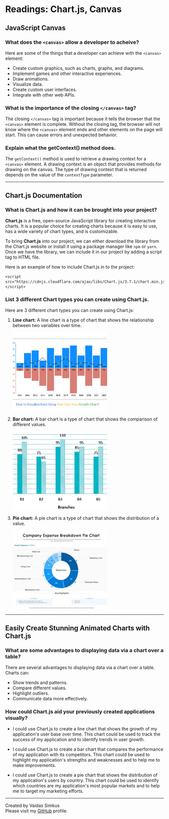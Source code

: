 # Readings: Chart.js, Canvas

## JavaScript Canvas

### What does the `<canvas>` allow a developer to acheive?

Here are some of the things that a developer can achieve with the `<canvas>` element:

* Create custom graphics, such as charts, graphs, and diagrams.
* Implement games and other interactive experiences.
* Draw animations.
* Visualize data.
* Create custom user interfaces.
* Integrate with other web APIs.

### What is the importance of the closing `</canvas>` tag?

The closing `</canvas>` tag is important because it tells the browser that the `<canvas>` element is complete. Without the 
closing tag, the browser will not know where the `<canvas>` element ends and other elements on the page will start. This 
can cause errors and unexpected behavior.

### Explain what the getContext() method does.

The `getContext()` method is used to retrieve a drawing context for a `<canvas>` element. A drawing context is an object that 
provides methods for drawing on the canvas. The type of drawing context that is returned depends on the value of the 
`contextType` parameter.

***

## Chart.js Documentation

### What is Chart.js and how it can be brought into your project?


**Chart.js** is a free, open-source JavaScript library for creating interactive charts. It is a popular choice for creating charts 
because it is easy to use, has a wide variety of chart types, and is customizable.

To bring **Chart.js** into our project, we can either download the library from the Chart.js website or install it using a package 
manager like `npm` or `yarn`. Once we have the library, we can include it in our project by adding a script tag to HTML file.

Here is an example of how to include Chart.js in to the project:

```
<script src="https://cdnjs.cloudflare.com/ajax/libs/Chart.js/3.7.1/chart.min.js"></script>
```

### List 3 different Chart types you can create using Chart.js.

Here are 3 different chart types you can create using Chart.js:

1. **Line chart:** A line chart is a type of chart that shows the relationship between two variables over time.

   <img src="../lineChart.jpg" alt="This is a line chart" style="width:300px; height:250px;">

2. **Bar chart:** A bar chart is a type of chart that shows the comparison of different values. 

    <img src="../barChart.png" alt="This is a bar chart" style="width:300px; height:250px;">

3. **Pie chart:** A pie chart is a type of chart that shows the distribution of a value.

    <img src="../pieChart.jpg" alt="This is a pie chart" style="width:300px; height:250px;">

***

## Easily Create Stunning Animated Charts with Chart.js

### What are some advantages to displaying data via a chart over a table?

There are several advantages to displaying data via a chart over a table. Charts can:

* Show trends and patterns.
* Compare different values.
* Highlight outliers.
* Communicate data more effectively.

### How could Chart.js aid your previously created applications visually?

* I could use Chart.js to create a line chart that shows the growth of my application's user base over time. This chart 
  could be used to track the success of my application and to identify trends in user growth.

* I could use Chart.js to create a bar chart that compares the performance of my application with its competitors. 
  This chart could be used to highlight my application's strengths and weaknesses and to help me to make improvements.

* I could use Chart.js to create a pie chart that shows the distribution of my application's users by country. This chart 
  could be used to identify which countries are my application's most popular markets and to help me to target my marketing 
  efforts.

***

Created by Vaidas Simkus  
Please visit my [GitHub](https://github.com/MisterVaidas) profile.